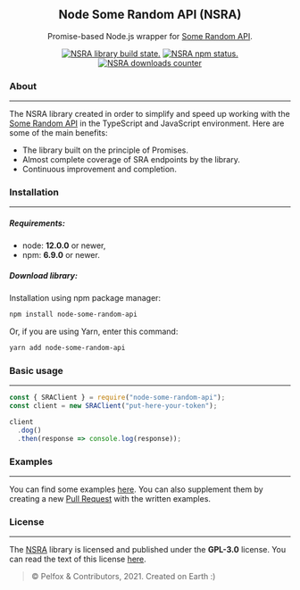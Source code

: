 <h2 align="center">Node Some Random API (NSRA)</h2>
<p align="center">Promise-based Node.js wrapper for <a href="https://some-random-api.ml">Some Random API</a>.</p>
<p align="center">
  <a href="https://github.com/Pelfox/node-some-random-api/actions"><img src="https://img.shields.io/github/workflow/status/Pelfox/node-some-random-api/Build%20&%20Publish%20library" alt="NSRA library build state." /></a>
  <a href="https://www.npmjs.com/package/node-some-random-api"><img src="https://img.shields.io/npm/v/node-some-random-api" alt="NSRA npm status."/></a>
  <a href="https://www.npmjs.com/package/node-some-random-api"><img src="https://img.shields.io/npm/dw/node-some-random-api" alt="NSRA downloads counter" /></a>
</p>

### About

---

The NSRA library created in order to simplify and speed up working with the [Some Random API](https://some-random-api.ml) in the TypeScript and JavaScript environment. Here are some of the main benefits:

- The library built on the principle of Promises.
- Almost complete coverage of SRA endpoints by the library.
- Continuous improvement and completion.

### Installation

---

##### Requirements:

- node: **12.0.0** or newer,
- npm: **6.9.0** or newer.

##### Download library:

Installation using npm package manager:

```bash
npm install node-some-random-api
```

Or, if you are using Yarn, enter this command:

```bash
yarn add node-some-random-api
```

### Basic usage

---

```js
const { SRAClient } = require("node-some-random-api");
const client = new SRAClient("put-here-your-token");

client
  .dog()
  .then(response => console.log(response));
```

### Examples

---

You can find some examples [here](./examples/). You can also supplement them by creating a new [Pull Request](https://github.com/Pelfox/node-some-random-api/pulls) with the written examples.

### License

---

The [NSRA](https://github.com/Pelfox/node-some-random-api) library is licensed and published under the **GPL-3.0** license. You can read the text of this license [here](./LICENSE).

> &copy; Pelfox & Contributors, 2021. Created on Earth :)
